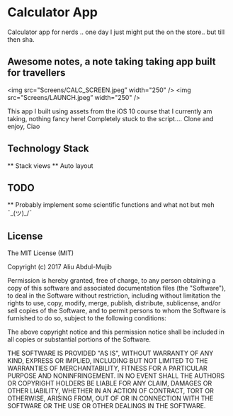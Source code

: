 # Calculator App
Calculator app for nerds .. one day I just might put the on the store.. but till then sha.

## Awesome notes, a note taking taking app built for travellers  

<img src="Screens/CALC_SCREEN.jpeg” width="250" />
<img src="Screens/LAUNCH.jpeg” width="250" />


This app I built using assets from the iOS 10 course that I currently am taking, nothing fancy here! Completely stuck to the script…. Clone and enjoy, Ciao

## Technology Stack

** Stack views
** Auto layout

## TODO

** Probably implement some scientific functions and what not but meh ¯\_(ツ)_/¯

License
----------------

The MIT License (MIT)

Copyright (c) 2017 Aliu Abdul-Mujib

Permission is hereby granted, free of charge, to any person obtaining a copy
of this software and associated documentation files (the "Software"), to deal
in the Software without restriction, including without limitation the rights
to use, copy, modify, merge, publish, distribute, sublicense, and/or sell
copies of the Software, and to permit persons to whom the Software is
furnished to do so, subject to the following conditions:

The above copyright notice and this permission notice shall be included in all
copies or substantial portions of the Software.

THE SOFTWARE IS PROVIDED "AS IS", WITHOUT WARRANTY OF ANY KIND, EXPRESS OR
IMPLIED, INCLUDING BUT NOT LIMITED TO THE WARRANTIES OF MERCHANTABILITY,
FITNESS FOR A PARTICULAR PURPOSE AND NONINFRINGEMENT. IN NO EVENT SHALL THE
AUTHORS OR COPYRIGHT HOLDERS BE LIABLE FOR ANY CLAIM, DAMAGES OR OTHER
LIABILITY, WHETHER IN AN ACTION OF CONTRACT, TORT OR OTHERWISE, ARISING FROM,
OUT OF OR IN CONNECTION WITH THE SOFTWARE OR THE USE OR OTHER DEALINGS IN THE
SOFTWARE.
